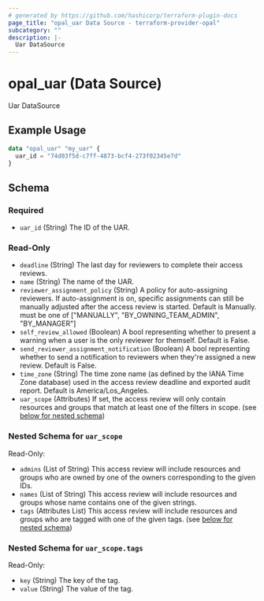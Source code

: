 ```yaml
---
# generated by https://github.com/hashicorp/terraform-plugin-docs
page_title: "opal_uar Data Source - terraform-provider-opal"
subcategory: ""
description: |-
  Uar DataSource
---
```


# opal_uar (Data Source)

Uar DataSource

## Example Usage

```terraform
data "opal_uar" "my_uar" {
  uar_id = "74d03f5d-c7ff-4873-bcf4-273f02345e7d"
}
```

<!-- schema generated by tfplugindocs -->
## Schema

### Required

- `uar_id` (String) The ID of the UAR.

### Read-Only

- `deadline` (String) The last day for reviewers to complete their access reviews.
- `name` (String) The name of the UAR.
- `reviewer_assignment_policy` (String) A policy for auto-assigning reviewers. If auto-assignment is on, specific assignments can still be manually adjusted after the access review is started. Default is Manually. must be one of ["MANUALLY", "BY_OWNING_TEAM_ADMIN", "BY_MANAGER"]
- `self_review_allowed` (Boolean) A bool representing whether to present a warning when a user is the only reviewer for themself. Default is False.
- `send_reviewer_assignment_notification` (Boolean) A bool representing whether to send a notification to reviewers when they're assigned a new review. Default is False.
- `time_zone` (String) The time zone name (as defined by the IANA Time Zone database) used in the access review deadline and exported audit report. Default is America/Los_Angeles.
- `uar_scope` (Attributes) If set, the access review will only contain resources and groups that match at least one of the filters in scope. (see [below for nested schema](#nestedatt--uar_scope))

<a id="nestedatt--uar_scope"></a>
### Nested Schema for `uar_scope`

Read-Only:

- `admins` (List of String) This access review will include resources and groups who are owned by one of the owners corresponding to the given IDs.
- `names` (List of String) This access review will include resources and groups whose name contains one of the given strings.
- `tags` (Attributes List) This access review will include resources and groups who are tagged with one of the given tags. (see [below for nested schema](#nestedatt--uar_scope--tags))

<a id="nestedatt--uar_scope--tags"></a>
### Nested Schema for `uar_scope.tags`

Read-Only:

- `key` (String) The key of the tag.
- `value` (String) The value of the tag.


